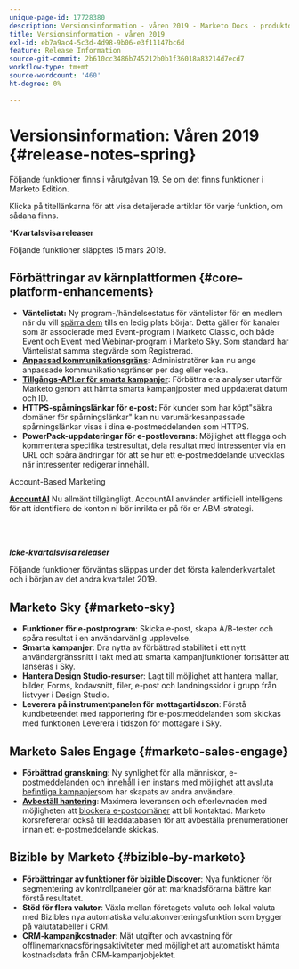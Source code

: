```yaml
---
unique-page-id: 17728380
description: Versionsinformation - våren 2019 - Marketo Docs - produktdokumentation
title: Versionsinformation - våren 2019
exl-id: eb7a9ac4-5c3d-4d98-9b06-e3f11147bc6d
feature: Release Information
source-git-commit: 2b610cc3486b745212b0b1f36018a83214d7ecd7
workflow-type: tm+mt
source-wordcount: '460'
ht-degree: 0%

---
```


# Versionsinformation: Våren 2019 {#release-notes-spring}

Följande funktioner finns i vårutgåvan 19. Se om det finns funktioner i Marketo Edition.

Klicka på titellänkarna för att visa detaljerade artiklar för varje funktion, om sådana finns.

***Kvartalsvisa releaser**

Följande funktioner släpptes 15 mars 2019.

## Förbättringar av kärnplattformen {#core-platform-enhancements}

* **Väntelistat:** Ny program-/händelsestatus för väntelistor för en medlem när du vill [spärra dem](/help/marketo/product-docs/core-marketo-concepts/smart-campaigns/program-flow-actions/change-program-status.md) tills en ledig plats börjar. Detta gäller för kanaler som är associerade med Event-program i Marketo Classic, och både Event och Event med Webinar-program i Marketo Sky. Som standard har Väntelistat samma stegvärde som Registrerad.
* **[Anpassad kommunikationsgräns](/help/marketo/product-docs/administration/email-setup/enable-communication-limits.md)**: Administratörer kan nu ange anpassade kommunikationsgränser per dag eller vecka.
* **[Tillgångs-API:er för smarta kampanjer](https://experienceleague.adobe.com/en/docs/marketo-developer/marketo/rest/assets/smart-campaigns)**: Förbättra era analyser utanför Marketo genom att hämta smarta kampanjposter med uppdaterat datum och ID.
* **HTTPS-spårningslänkar för e-post:** För kunder som har köpt&quot;säkra domäner för spårningslänkar&quot; kan nu varumärkesanpassade spårningslänkar visas i dina e-postmeddelanden som HTTPS.
* **PowerPack-uppdateringar för e-postleverans**: Möjlighet att flagga och kommentera specifika testresultat, dela resultat med intressenter via en URL och spåra ändringar för att se hur ett e-postmeddelande utvecklas när intressenter redigerar innehåll.

Account-Based Marketing

**[AccountAI](/help/marketo/product-docs/target-account-management/account-profiling/account-profiling-ranking-and-tuning.md)** Nu allmänt tillgängligt. AccountAI använder artificiell intelligens för att identifiera de konton ni bör inrikta er på för er ABM-strategi.

<br> 

**_Icke-kvartalsvisa releaser_**

Följande funktioner förväntas släppas under det första kalenderkvartalet och i början av det andra kvartalet 2019.

## Marketo Sky {#marketo-sky}

* **Funktioner för e-postprogram**: Skicka e-post, skapa A/B-tester och spåra resultat i en användarvänlig upplevelse.
* **Smarta kampanjer**: Dra nytta av förbättrad stabilitet i ett nytt användargränssnitt i takt med att smarta kampanjfunktioner fortsätter att lanseras i Sky.
* **Hantera Design Studio-resurser**: Lagt till möjlighet att hantera mallar, bilder, Forms, kodavsnitt, filer, e-post och landningssidor i grupp från listvyer i Design Studio.
* **Leverera på instrumentpanelen för mottagartidszon**: Förstå kundbeteendet med rapportering för e-postmeddelanden som skickas med funktionen Leverera i tidszon för mottagare i Sky.

## Marketo Sales Engage {#marketo-sales-engage}

* **Förbättrad granskning**: Ny synlighet för alla människor, e-postmeddelanden och [innehåll](/help/marketo/product-docs/marketo-sales-connect/templates/view-template-list-as-another-user.md) i en instans med möjlighet att [avsluta befintliga kampanjer](/help/marketo/product-docs/marketo-sales-connect/campaigns/view-campaigns-list-as-another-user.md)som har skapats av andra användare.
* **[Avbeställ hantering](/help/marketo/product-docs/marketo-sales-connect/email/unsubscribes/marketo-unsubscribe-check.md)**: Maximera leveransen och efterlevnaden med möjligheten att [blockera e-postdomäner](/help/marketo/product-docs/marketo-sales-connect/admin/blocked-domains.md) att bli kontaktad. Marketo korsrefererar också till leaddatabasen för att avbeställa prenumerationer innan ett e-postmeddelande skickas.

## Bizible by Marketo {#bizible-by-marketo}

* **Förbättringar av funktioner för bizible Discover**: Nya funktioner för segmentering av kontrollpaneler gör att marknadsförarna bättre kan förstå resultatet.
* **Stöd för flera valutor**: Växla mellan företagets valuta och lokal valuta med Bizibles nya automatiska valutakonverteringsfunktion som bygger på valutatabeller i CRM.
* **CRM-kampanjkostnader**: Mät utgifter och avkastning för offlinemarknadsföringsaktiviteter med möjlighet att automatiskt hämta kostnadsdata från CRM-kampanjobjektet.
